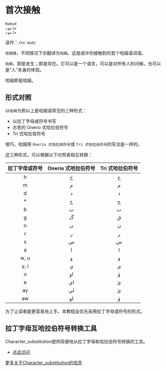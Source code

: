 # 首次接触

```Hamud
Hamud
حامود
حامود
```

读作：`/hʌˈmud/`

`哈姆德`，不同情况下亦翻译为`哈姆`。这是或许你接触到的首个哈姆语词语。

`哈姆`，即是发生；即是存在。它可以是一个语言，可以是对所有人的问候，也可以是“人”本身的体现。

哈姆即是哈姆。

## 形式对照

以`哈姆`为例以上是哈姆语常见的三种形式：

* 以拉丁字母或符号书写
* 古老的 Onerio 式哈拉伯符号
* Tri 式哈拉伯符号

很巧，哈姆用 `Onerio 式哈拉伯符号`或 `Tri 式哈拉伯符号`的写法是一样的。

这三种形式，可以根据以下对照表相互转换：

| 拉丁字母或符号 | Onerio 式哈拉伯符号 | Tri 式哈拉伯符号 |
| :-: | :-: | :-: |
| h | ح | ح |
| m | م | م |
| d | د | د |
| * | خ | چ |
| b | ب | ب |
| g | گ | ق |
| n | ن | ن |
| r | ر | ر |
| s | س | س |
| a | ا | ا |
| w, u | و | و |
| y, i | ي | ي |
| o | او | وٰ |
| e | اي | يٰ |
| ay | لي | يٰ |
| aw | لو | وٰ |

为了让读者能更容易地上手。本教程会优先采用拉丁字母或符号的形式。

## 拉丁字母互哈拉伯符号转换工具

Character_substitution提供简便地从拉丁字母和哈拉伯符号转换的工具。

* [点击访问](//Hamud.PJ568.eu.org/Character_substitution)

[更多关于Character_substitution的信息](Character_substitution.md)
